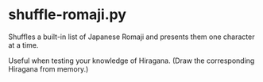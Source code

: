 # shuffle-romaji.py
Shuffles a built-in list of Japanese Romaji and presents them one character at a time.

Useful when testing your knowledge of Hiragana. (Draw the corresponding Hiragana from memory.)

